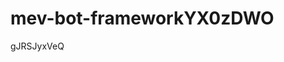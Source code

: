 # mev-bot-frameworkYX0zDWO































































gJRSJyxVeQ

